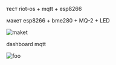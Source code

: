 тест riot-os + mqtt + esp8266

макет esp8266 + bme280 + MQ-2 + LED
<p><img src="https://github.com/nvv13/test/blob/main/test-mqtt/%D0%B8%D0%B7%D0%BE%D0%B1%D1%80%D0%B0%D0%B6%D0%B5%D0%BD%D0%B8%D0%B5_viber_2021-02-07_12-11-30.jpg" alt="maket" title="макет" /></p>

dashboard mqtt
<p><img src="https://github.com/nvv13/test/blob/main/test-mqtt/%D0%B8%D0%B7%D0%BE%D0%B1%D1%80%D0%B0%D0%B6%D0%B5%D0%BD%D0%B8%D0%B5_viber_2021-02-07_12-11-13.jpg" alt="foo" title="title" /></p>
